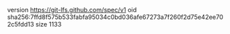 version https://git-lfs.github.com/spec/v1
oid sha256:7ffd8f575b533fabfa95034c0bd036afe67273a7f260f2d75e42ee702c5fdd13
size 1133

